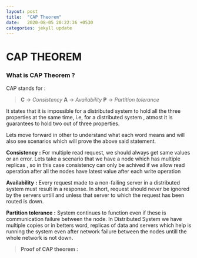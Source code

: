```yaml
---
layout: post
title:  "CAP Theorem"
date:   2020-08-05 20:22:36 +0530
categories: jekyll update
---
```


# CAP THEOREM
### What is CAP Theorem ?
CAP stands for :
> __C__ -> *Consistency*
> __A__ -> *Availability*
> __P__ -> *Partition tolerance*

It states that it is impossible for a distributed system to hold all the three properties at the same time, i.e, for a distributed system , atmost it is guarantees to hold two out of three properties.

Lets move forward in other to understand what each word means and will also see scenarios which will prove the above said statement.

__Consistency__ **:** For multiple read request, we should always get same values or an error. Lets take a scenario that we have a node which has multiple replicas , so in this case consistency can only be achived if we allow read operation after all the nodes have latest value after each write operation

__Availability__ **:** Every request made to a non-failing server in a distributed system must result in a response. In short, request should never be ignored by the servers untill and unless that server to which the request has been routed is down. 

__Partition tolerance__ **:** System continues to function even if these is communication failure between the node. In Distributed System we have multiple copies or in betters word, replicas of data and servers which help is running the system even after network failure between the nodes untill the whole network is not down.

> __Proof of CAP theorem :__

